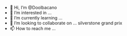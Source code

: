 - 👋 Hi, I’m @Doolbacano
- 👀 I’m interested in ... 
- 🌱 I’m currently learning ... 
- 💞️ I’m looking to collaborate on ... silverstone grand prix
- 📫 How to reach me ... 

<!---
Doolbacano/Doolbacano is a ✨ special ✨ repository because its `README.md` (this file) appears on your GitHub profile.
You can click the Preview link to take a look at your changes.
--->
